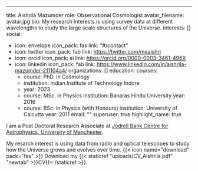 ---
title: Aishrila Mazumder
role: Observational Cosmologist
avatar_filename: avatar.jpg
bio: My research interests is using survey data at different wavelengths to study the large scale structures of the Universe.
interests: []
social:
  - icon: envelope
    icon_pack: fas
    link: "#/contact"
  - icon: twitter
    icon_pack: fab
    link: https://twitter.com/meaishri
  - icon: orcid
    icon_pack: ai
    link: https://orcid.org/0000-0003-3461-496X
  - icon: linkedin
    icon_pack: fab
    link: https://www.linkedin.com/in/aishrila-mazumder-211104a4/
organizations: []
education:
  courses:
    - course: PhD. in Cosmology
    - institution: Indian Institute of Technology Indore
    - year: 2023
    - course: MSc. in Physics
      institution: Banaras Hindu University
      year: 2016
    - course: BSc. in Physics (with Honours)
      institution: University of Calcutta
      year: 2011 
email: ""
superuser: true
highlight_name: true

I am a Post Doctoral Research Associate at [Jodrell Bank Centre for Astrophysics, University of Manchester](https://www.jodrellbank.manchester.ac.uk/). 

My resarch interest is using data from radio and optical telescopes to study how the Universe grows and evolves over time. 
{{< icon name="download" pack="fas" >}} Download my {{< staticref "uploads/CV_Aishrila.pdf" "newtab" >}}CV{{< /staticref >}}.
